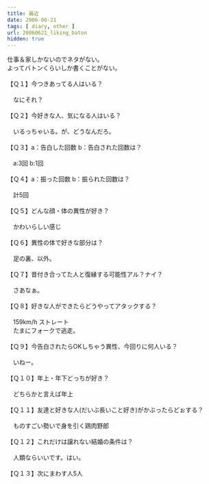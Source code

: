 ```yaml
---
title: 最近
date: 2006-06-21
tags: [ diary, other ]
url: 20060621_liking_baton
hidden: true
---
```

仕事＆家しかないのでネタがない。<br />
よってバトンくらいしか書くことがない。<br />
<br />
【Ｑ１】今つきあってる人はいる？ <br />
<br />
　なにそれ？<br />
<br />
【Ｑ２】今好きな人、気になる人はいる？ <br />
<br />
　いるっちゃいる。が、どうなんだろ。<br />
<br />
【Ｑ３】a：告白した回数 b：告白された回数は？ <br />
<br />
　a:3回 b:1回<br />
<br />
【Ｑ４】a：振った回数 b：振られた回数は？ <br />
<br />
　計5回<br />
<br />
【Ｑ５】どんな顔・体の異性が好き？ <br />
<br />
　かわいらしい感じ<br />
<br />
【Ｑ６】異性の体で好きな部分は？ <br />
<br />
　足の裏、以外。<br />
<br />
【Ｑ７】昔付き合ってた人と復縁する可能性アル？ナイ？ <br />
<br />
　さあなぁ。<br />
<br />
【Ｑ８】好きな人ができたらどうやってアタックする？ <br />
<br />
　159km/h ストレート<br />
　たまにフォークで逃走。<br />
<br />
【Ｑ９】今告白されたらOKしちゃう異性、今回りに何人いる？ <br />
<br />
　いねー。<br />
<br />
【Ｑ１０】年上・年下どっちが好き？ <br />
<br />
　どちらかと言えば年上　 <br />
<br />
【Ｑ１１】友達と好きな人(だいぶ長いこと好き)がかぶったらどぉする？ <br />
<br />
　ものすごい勢いで身を引く鶏肉野郎<br />
<br />
【Ｑ１２】これだけは譲れない結婚の条件は？ <br />
<br />
　人類ならいいです。はい。<br />
<br />
【Ｑ１３】次にまわす人5人 <br />
<br />
　
